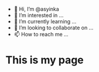 - 👋 Hi, I’m @asyinka
- 👀 I’m interested in ...
- 🌱 I’m currently learning ...
- 💞️ I’m looking to collaborate on ...
- 📫 How to reach me ...

# This is my page
<!---
asyinka/asyinka is a ✨ special ✨ repository because its `README.md` (this file) appears on your GitHub profile.
You can click the Preview link to take a look at your changes.
--->
